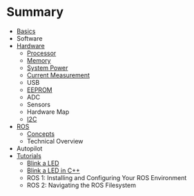 # Summary

* [Basics](basics/README.md)
* Software
* [Hardware](Hardware.md)
	* [Processor](Processor.md)
	* [Memory](Memory.md)
	* [System Power](Systempower.md)
	* [Current Measurement](Current.md)	
	* USB
	* [EEPROM](EEPROM.md)
	* ADC
	* Sensors
	* Hardware Map
	* [I2C](I2C.md)
* [ROS](ROS.md)
	* [Concepts](ROS-concepts.md)
	* Technical Overview
* Autopilot	
* [Tutorials](Tutorials.md)
    * [Blink a LED](Blink.md)
    * [Blink a LED in C++](Blink2.md)
	* ROS 1: Installing and Configuring Your ROS Environment
	* ROS 2: Navigating the ROS Filesystem    



